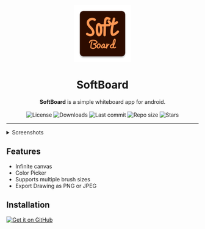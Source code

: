 <div align="center">
  <img width="150" src="/app/src/main/res/mipmap-xxxhdpi/ic_launcher.png" alt="App icon">
  <h1 align="center">SoftBoard</h1>
  <b>SoftBoard</b> is a simple whiteboard app for android.
</div>
<br>

 <div align="center">
    <img alt="License" src="https://img.shields.io/github/license/SuhasDissa/SoftBoard?color=c3e7ff&style=flat-square">
    <img alt="Downloads" src="https://img.shields.io/github/downloads/SuhasDissa/SoftBoard/total.svg?color=c3e7ff&style=flat-square">
    <img alt="Last commit" src="https://img.shields.io/github/last-commit/SuhasDissa/SoftBoard?color=c3e7ff&style=flat-square">
    <img alt="Repo size" src="https://img.shields.io/github/repo-size/SuhasDissa/SoftBoard?color=c3e7ff&style=flat-square">
    <img alt="Stars" src="https://img.shields.io/github/stars/SuhasDissa/SoftBoard?color=c3e7ff&style=flat-square">
    <br>
</div>

---

<details>
  <summary>  Screenshots</summary>
<p align="center">
  <img src="fastlane/metadata/android/en-US/images/phoneScreenshots/1.png" width="30%" />
</p>
</details>

## Features
- Infinite canvas
- Color Picker
- Supports multiple brush sizes
- Export Drawing as PNG or JPEG

## Installation

[<img src="https://github.com/machiav3lli/oandbackupx/blob/034b226cea5c1b30eb4f6a6f313e4dadcbb0ece4/badge_github.png"
    alt="Get it on GitHub"
    height="80">](https://github.com/SuhasDissa/SoftBoard/releases/latest)

